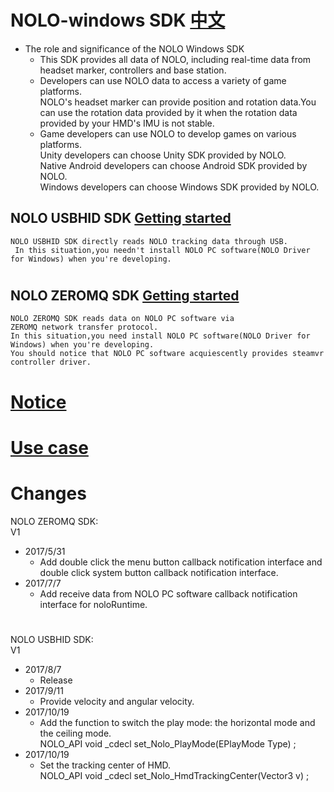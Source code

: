 # NOLO-windows SDK   [中文](https://github.com/NOLOVR/NOLO-Windows-SDK/blob/master/README_CN.md)

- The role and significance of the NOLO Windows SDK  
    * This SDK provides all data of NOLO, including real-time data from headset marker, controllers and base station. 
    * Developers can use NOLO data to access  a variety of game platforms.  
      NOLO's headset marker can provide position and rotation data.You can use the rotation data provided by it when the rotation data provided by your HMD's IMU is not stable.  
    * Game developers can use NOLO to develop games on various platforms.  
      Unity developers can choose Unity SDK provided by NOLO.  
      Native Android developers can choose Android SDK provided by NOLO.  
      Windows developers can choose Windows SDK provided by NOLO.   
## NOLO USBHID SDK [Getting started](https://github.com/NOLOVR/NOLO-Windows-SDK/blob/master/HIDGetStarted.md) 
    NOLO USBHID SDK directly reads NOLO tracking data through USB.  
     In this situation,you needn't install NOLO PC software(NOLO Driver for Windows) when you're developing.
#
## NOLO ZEROMQ SDK [Getting started](https://github.com/NOLOVR/NOLO-Windows-SDK/blob/master/GetStarted.md) 
    NOLO ZEROMQ SDK reads data on NOLO PC software via ZEROMQ network transfer protocol.  
    In this situation,you need install NOLO PC software(NOLO Driver for Windows) when you're developing.  
    You should notice that NOLO PC software acquiescently provides steamvr controller driver. 
#


# [Notice](https://github.com/NOLOVR/NOLO-Windows-SDK/blob/master/NOLOVR/NOLO_USBHID_SDK/Notice_EN.pdf)
# [Use case](https://github.com/NOLOVR/NOLO-Windows-SDK/tree/master/Examples)
# Changes  
NOLO ZEROMQ SDK:  
V1
- 2017/5/31  
  * Add double click the menu button callback notification interface and double click system button callback notification interface.
- 2017/7/7  
  * Add receive data from NOLO PC software callback notification interface for noloRuntime.  
#
NOLO USBHID SDK:  
V1
- 2017/8/7
  * Release  
- 2017/9/11  
  * Provide velocity and angular velocity.
- 2017/10/19
  * Add the function to switch the play mode: the horizontal mode and the ceiling mode.  
    	NOLO_API void _cdecl set_Nolo_PlayMode(EPlayMode  Type) ;
- 2017/10/19
  * Set the tracking center of HMD.   
  	NOLO_API void _cdecl set_Nolo_HmdTrackingCenter(Vector3 v) ;
#

        
        

